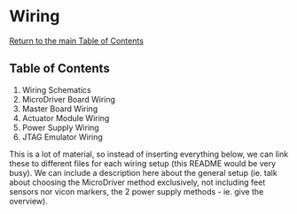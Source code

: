 # Wiring
[Return to the main Table of Contents](https://github.com/EmiliaPsacharopoulos/Formatting#table-of-contents)

## Table of Contents 
1. Wiring Schematics
2. MicroDriver Board Wiring
3. Master Board Wiring
4. Actuator Module Wiring
5. Power Supply Wiring
6. JTAG Emulator Wiring

This is a lot of material, so instead of inserting everything below, we can link these to different files for each wiring setup (this README would be very busy). We can include a description here about the general setup (ie. talk about choosing the MicroDriver method exclusively, not including feet sensors nor vicon markers, the 2 power supply methods - ie. give the overview). 
